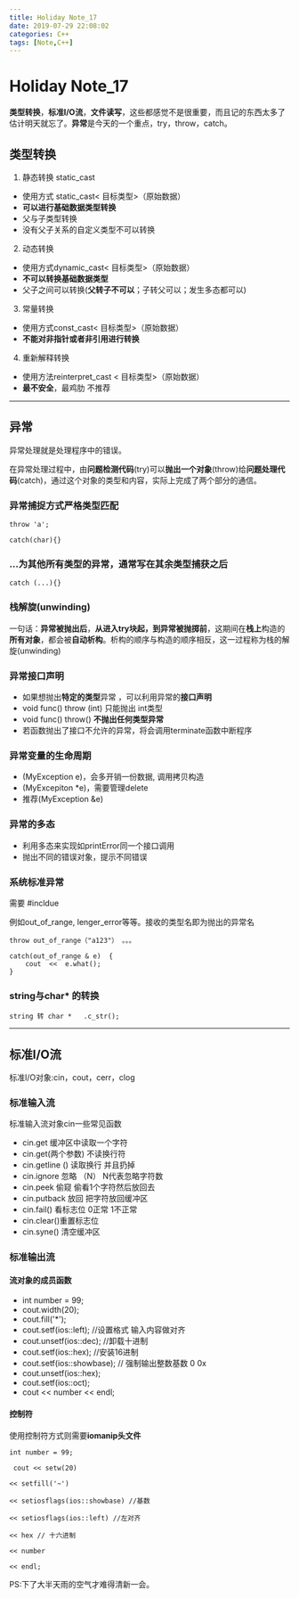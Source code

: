 ```yaml
---
title: Holiday Note_17
date: 2019-07-29 22:08:02
categories: C++
tags: [Note,C++]
---
```

# Holiday Note_17

**类型转换**，**标准I/O流**，**文件读写**，这些都感觉不是很重要，而且记的东西太多了估计明天就忘了。**异常**是今天的一个重点，try，throw，catch。

<!-- more -->

##	类型转换
1.	静态转换 static_cast
-	使用方式  static_cast< 目标类型>（原始数据）
-	**可以进行基础数据类型转换** 
-	父与子类型转换
-	没有父子关系的自定义类型不可以转换
2.	动态转换 
-	使用方式dynamic_cast< 目标类型>（原始数据）
-	**不可以转换基础数据类型**
-	父子之间可以转换(**父转子不可以**；子转父可以；发生多态都可以)
	
3.	常量转换 
-	使用方式const_cast< 目标类型>（原始数据）
-	**不能对非指针或者非引用进行转换**
4.	重新解释转换 
-	使用方法reinterpret_cast < 目标类型>（原始数据）
-	**最不安全**，最鸡肋 不推荐


---

## 异常

异常处理就是处理程序中的错误。

在异常处理过程中，由**问题检测代码**(try)可以**抛出一个对象**(throw)给**问题处理代码**(catch)，通过这个对象的类型和内容，实际上完成了两个部分的通信。

### 异常捕捉方式**严格类型匹配**
~~~
throw 'a';

catch(char){}
~~~



### ...为其他所有类型的异常，通常写在其余类型捕获之后
~~~
catch (...){}
~~~



### 栈解旋(unwinding)
一句话：**异常被抛出后**，**从进入try块起，到异常被抛掷前**，这期间在**栈上**构造的**所有对象**，都会被**自动析构**。析构的顺序与构造的顺序相反，这一过程称为栈的解旋(unwinding)



### 异常接口声明
-	如果想抛出**特定的类型**异常 ，可以利用异常的**接口声明**
-	void func() throw (int) 只能抛出 int类型
-	void func() throw() **不抛出任何类型异常**
-	若函数抛出了接口不允许的异常，将会调用terminate函数中断程序


### 异常变量的生命周期
-	(MyException e)，会多开销一份数据, 调用拷贝构造
-	(MyExcepiton *e)，需要管理delete
-	推荐(MyException &e)


### 异常的多态
-	利用多态来实现如printError同一个接口调用
-	抛出不同的错误对象，提示不同错误

### 系统标准异常
 需要 #incldue <stdexcept>

例如out_of_range, lenger_error等等。接收的类型名即为抛出的异常名
~~~
throw out_of_range（"a123"） 。。。

catch(out_of_range & e)  {
	cout  <<  e.what();
}
~~~

### string与char* 的转换
~~~
string 转 char *   .c_str();
~~~

---

## 标准I/O流

标准I/O对象:cin，cout，cerr，clog

### 标准输入流
标准输入流对象cin一些常见函数

- cin.get 缓冲区中读取一个字符
- cin.get(两个参数) 不读换行符
- cin.getline () 读取换行 并且扔掉
- cin.ignore 忽略 （N） N代表忽略字符数 
- cin.peek 偷窥   偷看1个字符然后放回去
- cin.putback  放回 把字符放回缓冲区
- cin.fail() 看标志位  0正常 1不正常
- cin.clear()重置标志位
- cin.syne() 清空缓冲区

### 标准输出流

#### 流对象的成员函数
-	int number = 99;
-	cout.width(20);
-	cout.fill('*');
-	cout.setf(ios::left); //设置格式  输入内容做对齐
-	cout.unsetf(ios::dec); //卸载十进制
-	cout.setf(ios::hex); //安装16进制
-	cout.setf(ios::showbase); // 强制输出整数基数  0  0x
-	cout.unsetf(ios::hex);
-	cout.setf(ios::oct);
-	cout << number << endl;

#### 控制符

使用控制符方式则需要**iomanip头文件**
~~~
int number = 99;

 cout << setw(20)

<< setfill('~')

<< setiosflags(ios::showbase) //基数
		
<< setiosflags(ios::left) //左对齐

<< hex // 十六进制

<< number

<< endl;
~~~

PS:下了大半天雨的空气才难得清新一会。
